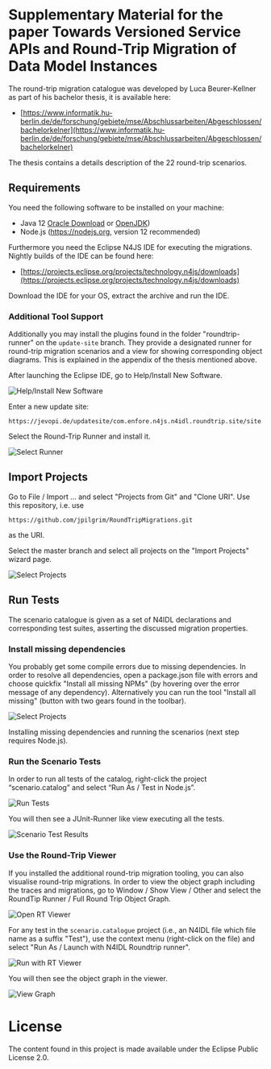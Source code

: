 # Supplementary Material for the paper Towards Versioned Service APIs and Round-Trip Migration of Data Model Instances

The round-trip migration catalogue was developed by Luca Beurer-Kellner as part of his bachelor thesis, it is available here:

- [https://www.informatik.hu-berlin.de/de/forschung/gebiete/mse/Abschlussarbeiten/Abgeschlossen/bachelorkelner](https://www.informatik.hu-berlin.de/de/forschung/gebiete/mse/Abschlussarbeiten/Abgeschlossen/bachelorkelner)

The thesis contains a details description of the 22 round-trip scenarios.

## Requirements

You need the following software to be installed on your machine:

- Java 12 [Oracle Download](https://www.oracle.com/technetwork/java/javase/downloads/jdk12-downloads-5295953.html) or [OpenJDK](https://openjdk.java.net/install/))
- Node.js (https://nodejs.org, version 12 recommended)

Furthermore you need the Eclipse N4JS IDE for executing the migrations. Nightly builds of the IDE can be found here:

- [https://projects.eclipse.org/projects/technology.n4js/downloads](https://projects.eclipse.org/projects/technology.n4js/downloads)

Download the IDE for your OS, extract the archive and run the IDE.


### Additional Tool Support

Additionally you may install the plugins found in the folder "roundtrip-runner" on the `update-site` branch. They provide a designated runner for round-trip migration scenarios and a view for showing corresponding object diagrams. This is explained in the appendix of the thesis mentioned above.

After launching the Eclipse IDE, go to Help/Install New Software.

<img src="img/1_install_viewer.png" style="max-height: 220pt" alt="Help/Install New Software"/>

Enter a new update site:

```
https://jevopi.de/updatesite/com.enfore.n4js.n4idl.roundtrip.site/site.xml
```

Select the Round-Trip Runner and install it.

<img src="img/2_select_runner_for_installation.png" style="max-height: 150pt" alt="Select Runner"/>

## Import Projects

Go to File / Import ... and select "Projects from Git" and "Clone URI".
Use this repository, i.e. use

```
https://github.com/jpilgrim/RoundTripMigrations.git
```

as the URI.

Select the master branch and select all projects on the "Import Projects" wizard page.

<img src="img/3_import_projects.png" style="max-height: 300pt" alt="Select Projects"/>


## Run Tests

The scenario catalogue is given as a set of N4IDL declarations and corresponding test suites, asserting the discussed migration properties.

### Install missing dependencies

You probably get some compile errors due to missing dependencies. 
In order to resolve all dependencies, open a package.json file with errors and choose quickfix "Install all missing NPMs" (by hovering over the error message of any dependency). Alternatively you can run the tool "Install all missing" (button with two gears found in the toolbar).

<img src="img/4_fix_dependencies.png" style="max-height: 300pt" alt="Select Projects"/>

Installing missing dependencies and running the scenarios (next step requires Node.js).

### Run the Scenario Tests

In order to run all tests of the catalog, right-click the project “scenario.catalog” and select “Run As / Test in Node.js”. 

<img src="img/5_run_tests.png" style="max-height: 300pt" alt="Run Tests"/>

You will then see a JUnit-Runner like view executing all the tests.

<img src="img/6_test_results.png" style="max-height: 250pt" alt="Scenario Test Results"/>

### Use the Round-Trip Viewer

If you installed the additional round-trip migration tooling, you can also visualise round-trip migrations. In order to view the object graph including the traces and migrations, go to Window / Show View / Other and select the RoundTip Runner / Full Round Trip Object Graph.

<img src="img/7_open_round_trip_viewer.png" style="max-height: 200pt" alt="Open RT Viewer"/>


For any test in the `scenario.catalogue` project (i.e., an N4IDL file which file name as a suffix "Test"), use the context menu (right-click on the file) and select "Run As / Launch with N4IDL Roundtrip runner".

<img src="img/8_run_with_viewer.png" style="max-height: 200pt" alt="Run with RT Viewer"/>

You will then see the object graph in the viewer.

<img src="img/9_view_graph.png" style="max-height: 200pt" alt="View Graph"/>

# License

The content found in this project is made available under the Eclipse Public License 2.0.
